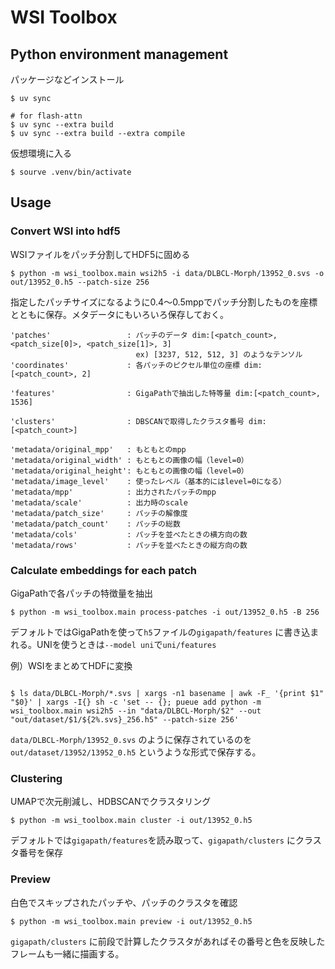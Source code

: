 # WSI Toolbox


## Python environment management

パッケージなどインストール

```
$ uv sync

# for flash-attn
$ uv sync --extra build
$ uv sync --extra build --extra compile
```



仮想環境に入る

```
$ sourve .venv/bin/activate
```



## Usage


### Convert WSI into hdf5

WSIファイルをパッチ分割してHDF5に固める

```
$ python -m wsi_toolbox.main wsi2h5 -i data/DLBCL-Morph/13952_0.svs -o out/13952_0.h5 --patch-size 256
```

指定したパッチサイズになるように0.4〜0.5mppでパッチ分割したものを座標とともに保存。メタデータにもいろいろ保存しておく。

```
'patches'                 : パッチのデータ dim:[<patch_count>, <patch_size[0]>, <patch_size[1]>, 3]
                            ex) [3237, 512, 512, 3] のようなテンソル
'coordinates'             : 各パッチのピクセル単位の座標 dim:[<patch_count>, 2]

'features'                : GigaPathで抽出した特等量 dim:[<patch_count>, 1536]

'clusters'                : DBSCANで取得したクラスタ番号 dim:[<patch_count>]

'metadata/original_mpp'   : もともとのmpp
'metadata/original_width' : もともとの画像の幅（level=0）
'metadata/original_height': もともとの画像の幅（level=0）
'metadata/image_level'    : 使ったレベル（基本的にはlevel=0になる）
'metadata/mpp'            : 出力されたパッチのmpp
'metadata/scale'          : 出力時のscale
'metadata/patch_size'     : パッチの解像度
'metadata/patch_count'    : パッチの総数
'metadata/cols'           : パッチを並べたときの横方向の数
'metadata/rows'           : パッチを並べたときの縦方向の数
```


### Calculate embeddings for each patch

GigaPathで各パッチの特徴量を抽出

```
$ python -m wsi_toolbox.main process-patches -i out/13952_0.h5 -B 256
```

デフォルトではGigaPathを使って`h5`ファイルの`gigapath/features` に書き込まれる。UNIを使うときは`--model uni`で`uni/features`


例）WSIをまとめてHDFに変換

```

$ ls data/DLBCL-Morph/*.svs | xargs -n1 basename | awk -F_ '{print $1" "$0}' | xargs -I{} sh -c 'set -- {}; pueue add python -m wsi_toolbox.main wsi2h5 --in "data/DLBCL-Morph/$2" --out "out/dataset/$1/${2%.svs}_256.h5" --patch-size 256'
```

`data/DLBCL-Morph/13952_0.svs` のように保存されているのを `out/dataset/13952/13952_0.h5` というような形式で保存する。

### Clustering

UMAPで次元削減し、HDBSCANでクラスタリング

```
$ python -m wsi_toolbox.main cluster -i out/13952_0.h5
```

デフォルトでは`gigapath/features`を読み取って、`gigapath/clusters` にクラスタ番号を保存


### Preview

白色でスキップされたパッチや、パッチのクラスタを確認

```
$ python -m wsi_toolbox.main preview -i out/13952_0.h5
```

`gigapath/clusters` に前段で計算したクラスタがあればその番号と色を反映したフレームも一緒に描画する。

